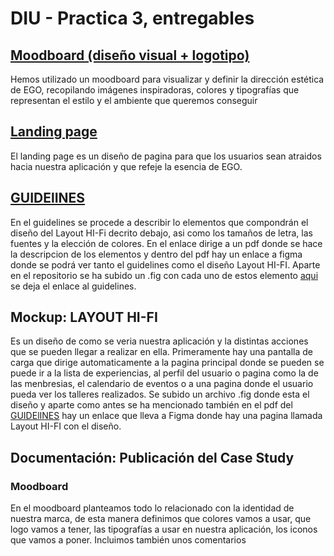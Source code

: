 # DIU - Practica 3, entregables

## [Moodboard (diseño visual + logotipo)](https://github.com/jhavimg/DIU/blob/master/P3/Moodboard.png)   
Hemos utilizado un moodboard para visualizar y definir la dirección estética de EGO, recopilando imágenes inspiradoras, colores y tipografías que representan el estilo y el ambiente que queremos conseguir

## [Landing page](https://github.com/jhavimg/DIU/blob/master/P3/landing-page.png)
El landing page es un diseño de pagina para que los usuarios sean atraidos hacia nuestra aplicación y que refeje la esencia de EGO.

## [GUIDElINES]([https://github.com/jhavimg/DIU/blob/master/P3/Guidelines%20Los%20Poulla.fig](https://github.com/jhavimg/DIU/blob/master/P3/GUIDELINES.pdf))
En el guidelines se procede a describir lo elementos que compondrán el diseño del Layout HI-Fi decrito debajo, asi como los tamaños de letra, las fuentes y la elección de colores. En el enlace dirige a un pdf donde se hace la descripcion de los elementos y dentro del pdf hay un enlace a figma donde se podrá ver tanto el guidelines como el diseño Layout HI-FI. Aparte en el repositorio se ha subido un .fig con cada uno de estos elemento [aqui](https://github.com/jhavimg/DIU/blob/master/P3/Guidelines%20Los%20Poulla.fig) se deja el enlace al guidelines.

## Mockup: LAYOUT HI-FI
Es un diseño de como se veria nuestra aplicación y la distintas acciones que se pueden llegar a realizar en ella. Primeramente hay una pantalla de carga que dirige automaticamente a la pagina principal donde se pueden se puede ir a la lista de experiencias, al perfil del usuario o pagina como la de las menbresias, el calendario de eventos o a una pagina donde el usuario pueda ver los talleres realizados. Se subido un archivo .fig donde esta el diseño y aparte como antes se ha mencionado también en el pdf del [GUIDElINES]([https://github.com/jhavimg/DIU/blob/master/P3/Guidelines%20Los%20Poulla.fig](https://github.com/jhavimg/DIU/blob/master/P3/GUIDELINES.pdf)) hay un enlace que lleva a Figma donde hay una pagina llamada Layout HI-FI con el diseño.

## Documentación: Publicación del Case Study
### Moodboard
En el moodboard planteamos todo lo relacionado con la identidad de nuestra marca, de esta manera definimos que colores vamos a usar, que logo vamos a tener, las tipografías a usar en nuestra aplicación, los iconos que vamos a poner. Incluimos también unos comentarios 

